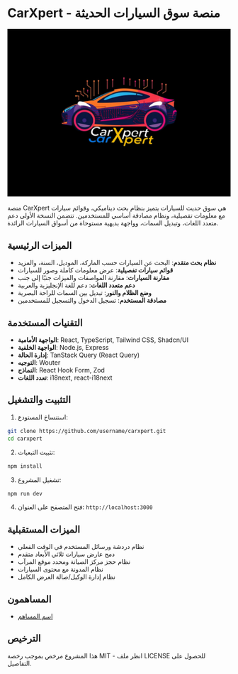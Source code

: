 # CarXpert - منصة سوق السيارات الحديثة

![CarXpert Logo](/attached_assets/ايقونة%20CarXpert.jpg)

منصة CarXpert هي سوق حديث للسيارات يتميز بنظام بحث ديناميكي، وقوائم سيارات مع معلومات تفصيلية، ونظام مصادقة أساسي للمستخدمين. تتضمن النسخة الأولى دعم متعدد اللغات، وتبديل السمات، وواجهة بديهية مستوحاة من أسواق السيارات الرائدة.

## الميزات الرئيسية

- **نظام بحث متقدم**: البحث عن السيارات حسب الماركة، الموديل، السنة، والمزيد
- **قوائم سيارات تفصيلية**: عرض معلومات كاملة وصور للسيارات
- **مقارنة السيارات**: مقارنة المواصفات والميزات جنبًا إلى جنب
- **دعم متعدد اللغات**: دعم للغة الإنجليزية والعربية
- **وضع الظلام والنور**: تبديل بين السمات للراحة البصرية
- **مصادقة المستخدم**: تسجيل الدخول والتسجيل للمستخدمين

## التقنيات المستخدمة

- **الواجهة الأمامية**: React, TypeScript, Tailwind CSS, Shadcn/UI
- **الواجهة الخلفية**: Node.js, Express
- **إدارة الحالة**: TanStack Query (React Query)
- **التوجيه**: Wouter
- **النماذج**: React Hook Form, Zod
- **تعدد اللغات**: i18next, react-i18next

## التثبيت والتشغيل

1. استنساخ المستودع:
```bash
git clone https://github.com/username/carxpert.git
cd carxpert
```

2. تثبيت التبعيات:
```bash
npm install
```

3. تشغيل المشروع:
```bash
npm run dev
```

4. فتح المتصفح على العنوان: `http://localhost:3000`

## الميزات المستقبلية

- نظام دردشة ورسائل المستخدم في الوقت الفعلي
- دمج عارض سيارات ثلاثي الأبعاد متقدم
- نظام حجز مركز الصيانة ومحدد موقع المرآب
- نظام المدونة مع محتوى السيارات
- نظام إدارة الوكيل/صالة العرض الكامل

## المساهمون

- [اسم المساهم](رابط-الملف-الشخصي)

## الترخيص

هذا المشروع مرخص بموجب رخصة MIT - انظر ملف LICENSE للحصول على التفاصيل.

